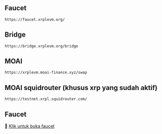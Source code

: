 ## Faucet
```
https://faucet.xrplevm.org/
```

## Bridge
```
https://bridge.xrplevm.org/bridge
```
## MOAI	
```
https://xrplevm.moai-finance.xyz/swap
```

## MOAI	squidrouter (khusus xrp yang sudah aktif)
```
https://testnet.xrpl.squidrouter.com/
```
## Faucet

🔗 [Klik untuk buka faucet](https://faucet.xrplevm.org/)
